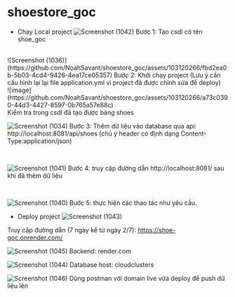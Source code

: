 # shoestore_goc
- Chạy Local project
![Screenshot (1042)](https://github.com/NoahSavant/shoestore_goc/assets/103120266/1a1d420f-21b8-41fd-8bc6-2dab08f901f6)
Bước 1: Tạo csdl có tên shoe_goc
<br>
![Screenshot (1036)](https://github.com/NoahSavant/shoestore_goc/assets/103120266/fbd2ea0b-5b03-4cd4-9426-4ea17ce05357)
Bước 2: Khởi chạy project (Lưu ý cần cấu hình lại lại file application.yml vì project đã được chỉnh sửa để deploy)
<br>
![image](https://github.com/NoahSavant/shoestore_goc/assets/103120266/a73c0390-44d3-4427-8597-0b765a57e88c) <br>
Kiểm tra trong csdl đã tạo được bảng shoes

<br>

![Screenshot (1034)](https://github.com/NoahSavant/shoestore_goc/assets/103120266/671706fc-bd35-499b-b2ab-a1f950bc18a5)
Bước 3: Thêm dữ liệu vào database qua api: http://localhost:8081/api/shoes (chú ý header có định dạng Content-Type:application/json)

<br>

![Screenshot (1041)](https://github.com/NoahSavant/shoestore_goc/assets/103120266/77a046f5-00f0-418a-9eba-022404fd645b)
Bước 4: truy cập đường dẫn http://localhost:8081/ sau khi đã thêm dữ liệu

<br>

![Screenshot (1040)](https://github.com/NoahSavant/shoestore_goc/assets/103120266/156afe1a-6aaa-4bb6-bc09-4e466291d8d2)
Bước 5: thực hiện các thao tác như yêu cầu.

- Deploy project
![Screenshot (1043)](https://github.com/NoahSavant/shoestore_goc/assets/103120266/0644964a-6a9d-42b2-a539-70684c45e8d7)

Truy cập đường dẫn (7 ngày kể từ ngày 2/7):  https://shoe-goc.onrender.com/

![Screenshot (1045)](https://github.com/NoahSavant/shoestore_goc/assets/103120266/5882c008-30f2-4152-ae64-123ca8f112ef)
Backend: render.com

![Screenshot (1044)](https://github.com/NoahSavant/shoestore_goc/assets/103120266/dcd360a8-4e78-4f9a-b781-a92fa97cb6f1)
Database host: cloudclusters 

![Screenshot (1046)](https://github.com/NoahSavant/shoestore_goc/assets/103120266/aea04a37-d8bc-408b-bf74-c6d2adc26f6f)
Dùng postman với domain live vừa deploy để push dữ liệu lên
